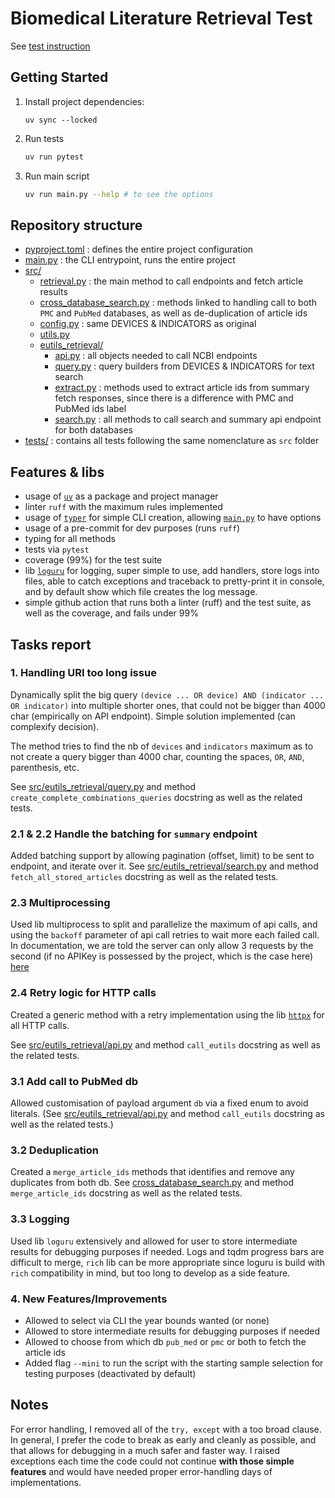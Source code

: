 # Biomedical Literature Retrieval Test

See [test instruction](./INSTRUCTIONS.md)

## Getting Started

1. Install project dependencies:
   ```
   uv sync --locked
   ```

2. Run tests

   ```sh
   uv run pytest
   ```

3. Run main script

   ```sh
   uv run main.py --help # to see the options
   ```
   
## Repository structure

- [pyproject.toml](./pyproject.toml) : defines the entire project configuration
- [main.py](./main.py) : the CLI entrypoint, runs the entire project
- [src/](./src)
  - [retrieval.py](src/retrieval.py) : the main method to call endpoints and fetch article results
  - [cross_database_search.py](src/cross_database_search.py) : methods linked to handling call to both `PMC` and `PubMed` databases, as well as de-duplication of article ids
  - [config.py](src/config.py) : same DEVICES & INDICATORS as original
  - [utils.py](src/utils.py)
  - [eutils_retrieval/](src/eutils_retrieval)
    - [api.py](src/eutils_retrieval/api.py) : all objects needed to call NCBI endpoints
    - [query.py](src/eutils_retrieval/query.py) : query builders from DEVICES & INDICATORS for text search
    - [extract.py](src/eutils_retrieval/extract.py) : methods used to extract article ids from summary fetch responses, since there is a difference with PMC and PubMed ids label
    - [search.py](src/eutils_retrieval/search.py) : all methods to call search and summary api endpoint for both databases
- [tests/](./tests) : contains all tests following the same nomenclature as `src` folder

## Features & libs

- usage of [`uv`](https://docs.astral.sh/uv/) as a package and project manager
- linter `ruff` with the maximum rules implemented
- usage of [`typer`](https://typer.tiangolo.com/) for simple CLI creation, allowing [`main.py`](./main.py) to have options
- usage of a pre-commit for dev purposes (runs `ruff`)
- typing for all methods
- tests via `pytest`
- coverage (99%) for the test suite
- lib [`loguru`](https://loguru.readthedocs.io/en/stable/overview.html) for logging, super simple to use, add handlers, store logs into files, able to catch exceptions and traceback to pretty-print it in console, and by default show which file creates the log message.
- simple github action that runs both a linter (ruff) and the test suite, as well as the coverage, and fails under 99%

## Tasks report

### 1. Handling URI too long issue

Dynamically split the big query `(device ... OR device) AND (indicator ... OR indicator)` into multiple shorter ones, 
that could not be bigger than 4000 char (empirically on API endpoint). Simple solution implemented (can complexify decision).

The method tries to find the nb of `devices` and `indicators` maximum as to not create a query bigger than 4000 char,
counting the spaces, `OR`, `AND`, parenthesis, etc. 

See [src/eutils_retrieval/query.py](./src/eutils_retrieval/query.py) and method `create_complete_combinations_queries` docstring as well as the related tests.


### 2.1 & 2.2 Handle the batching for `summary` endpoint

Added batching support by allowing pagination (offset, limit) to be sent to endpoint, and iterate over it.
See [src/eutils_retrieval/search.py](./src/eutils_retrieval/search.py) and method `fetch_all_stored_articles` docstring as well as the related tests.


### 2.3 Multiprocessing

Used lib multiprocess to split and parallelize the maximum of api calls, and using the `backoff` parameter of api call retries to wait more each failed call. 
In documentation, we are told the server can only allow 3 requests by the second (if no APIKey is possessed by the project, which is the case here) [here](https://www.ncbi.nlm.nih.gov/books/NBK25497/#chapter2.Usage_Guidelines_and_Requiremen)


### 2.4 Retry logic for HTTP calls

Created a generic method with a retry implementation using the lib [`httpx`](https://www.python-httpx.org/) for all HTTP calls.

See [src/eutils_retrieval/api.py](./src/eutils_retrieval/api.py) and method `call_eutils` docstring as well as the related tests.

### 3.1 Add call to PubMed db

Allowed customisation of payload argument `db` via a fixed enum to avoid literals.
(See [src/eutils_retrieval/api.py](./src/eutils_retrieval/api.py) and method `call_eutils` docstring as well as the related tests.)


### 3.2 Deduplication

Created a `merge_article_ids` methods that identifies and remove any duplicates from both db.
See [cross_database_search.py](src/cross_database_search.py) and method `merge_article_ids` docstring as well as the related tests.


### 3.3 Logging

Used lib `loguru` extensively and allowed for user to store intermediate results for debugging purposes if needed.
Logs and tqdm progress bars are difficult to merge, `rich` lib can be more appropriate since loguru is build with 
`rich` compatibility in mind, but too long to develop as a side feature.

### 4. New Features/Improvements
- Allowed to select via CLI the year bounds wanted (or none)
- Allowed to store intermediate results for debugging purposes if needed
- Allowed to choose from which db `pub_med` or `pmc` or both to fetch the article ids
- Added flag `--mini` to run the script with the starting sample selection for testing purposes (deactivated by default)


## Notes

For error handling, I removed all of the `try, except` with a too broad clause. In general, I prefer the code to break as early and cleanly as possible,
and that allows for debugging in a much safer and faster way. I raised exceptions each time the code could not continue 
**with those simple features** and would have needed proper error-handling days of implementations. 